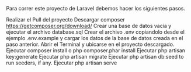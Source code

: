 Para correr este proyecto de Laravel debemos hacer los siguientes pasos.

Realizar el Pull del proyecto
Descargar composer https://getcomposer.org/download/
Crear una base de datos vacia y ejecutar el archivo database.sql
Crear el archivo .env copiandolo desde el ejemplo .env.example y cargar los datos de la base de datos creada en el paso anterior.
Abrir el Terminal y ubicarse en el proyecto descargado.
Ejecutar composer install o php composer.phar install
Ejecutar php artisan key:generate
Ejecutar php artisan migrate
Ejecutar php artisan db:seed to run seeders, if any.
Ejecutar php artisan serve
